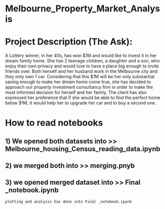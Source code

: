 # Melbourne_Property_Market_Analysis

# Project Description (The Ask):
A Lottery winner, in her 40s, has won $1M and would like to invest it in her dream family home. She has 2 teenage children, a daughter and a son, who enjoy their own privacy and would love to have a place big enough to invite friends over. Both herself and her husband work in the Melbourne city and they only own 1 car. Considering that this $1M will be her only substantial saving enough to make her dream home come true, she has decided to approach our property investment consultancy firm in order to make the most informed decision for herself and her family. The client has also expressed her preference that if she would be able to find the perfect home below $1M, it would help her to upgrade her car and to buy a second one.
# How to read notebooks
## 1) We opened both datasets into >> Melbourne_housing_Census_reading_data.ipynb
## 2) we merged both into >> merging.pnyb
## 3) we opened merged dataset into >> Final _notebook.ipynb
    plotting and analysis has done into Final _notebook.ipynb


